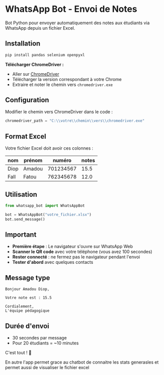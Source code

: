 
# WhatsApp Bot - Envoi de Notes

Bot Python pour envoyer automatiquement des notes aux étudiants via WhatsApp depuis un fichier Excel.

## Installation

```bash
pip install pandas selenium openpyxl
```

**Télécharger ChromeDriver :**
- Aller sur [ChromeDriver](https://chromedriver.chromium.org/)
- Télécharger la version correspondant à votre Chrome
- Extraire et noter le chemin vers `chromedriver.exe`

## Configuration

Modifier le chemin vers ChromeDriver dans le code :
```python
chromedriver_path = "C:\\votre\\chemin\\vers\\chromedriver.exe"
```

## Format Excel

Votre fichier Excel doit avoir ces colonnes :

| nom | prénom | numéro | notes |
|-----|--------|--------|-------|
| Diop | Amadou | 701234567 | 15.5 |
| Fall | Fatou | 762345678 | 12.0 |

## Utilisation

```python
from whatsapp_bot import WhatsAppBot

bot = WhatsAppBot("votre_fichier.xlsx")
bot.send_message()
```

## Important

- **Première étape** : Le navigateur s'ouvre sur WhatsApp Web
- **Scanner le QR code** avec votre téléphone (vous avez 100 secondes)
- **Rester connecté** : ne fermez pas le navigateur pendant l'envoi
- **Tester d'abord** avec quelques contacts

## Message type

```
Bonjour Amadou Diop,

Votre note est : 15.5

Cordialement,
L'équipe pédagogique
```

## Durée d'envoi

- 30 secondes par message
- Pour 20 étudiants = ~10 minutes

C'est tout ! 🚀 

En autre l'app permet grace au chatbot de connaitre les stats generasles et permet aussi de visualiser le fichier excel
